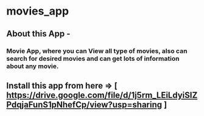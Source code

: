 # movies_app

## About this App -
### Movie App, where you can View all type of movies, also can search for desired movies and can get lots of information about any movie.

## Install this app from here => [ https://drive.google.com/file/d/1j5rm_LEiLdyiSIZPdqjaFunS1pNhefCp/view?usp=sharing ]
